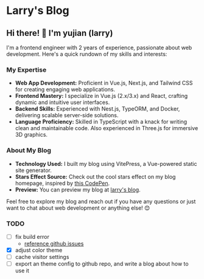 # Larry's Blog

## Hi there! 👋 I'm yujian (larry)

I'm a frontend engineer with 2 years of experience, passionate about web development. Here's a quick rundown of my skills and interests:

### My Expertise

- **Web App Development:** Proficient in Vue.js, Next.js, and Tailwind CSS for creating engaging web applications.
- **Frontend Mastery:** I specialize in Vue.js (2.x/3.x) and React, crafting dynamic and intuitive user interfaces.
- **Backend Skills:** Experienced with Nest.js, TypeORM, and Docker, delivering scalable server-side solutions.
- **Language Proficiency:** Skilled in TypeScript with a knack for writing clean and maintainable code. Also experienced in Three.js for immersive 3D graphics.

### About My Blog

- **Technology Used:** I built my blog using VitePress, a Vue-powered static site generator.
- **Stars Effect Source:** Check out the cool stars effect on my blog homepage, inspired by [this CodePen](https://codepen.io/ghaste/pen/OJqLbvg).
- **Preview:** You can preview my blog at [larry's blog](https://blog.larryxue.dev).

Feel free to explore my blog and reach out if you have any questions or just want to chat about web development or anything else! 😊

### TODO

- [ ] fix build error
  - [reference github issues](https://github.com/vuejs/vitepress/issues/3789)
- [x] adjust color theme
- [ ] cache visitor settings
- [ ] export an theme config to github repo, and write a blog about how to use it
